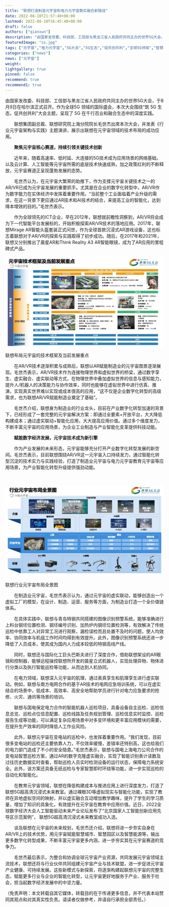 ```yaml
---
title: "联想打造制造元宇宙和电力元宇宙数实融合新路径"
date: 2022-08-10T21:57:40+08:00
lastmod: 2022-08-10T16:45:40+08:00
draft: false
authors: ["qianxun"]
description: "由国家发改委、科技部、工信部与黑龙江省人民政府共同主办的世界5G大会，于8月9日在哈尔滨正式召开。作为全球5G领域的国际盛会，本次大会围绕“筑5G生态，促共创共利”大会主题，呈现了5G在千行百业和融合生态中的深度实践。"
featuredImage: "ss.jpg"
tags: ["元宇宙","电力元宇宙","5G大会","5G生态","促共创共利","全球5G领域","智慧城市","智慧园区"]
categories: ["news"]
news: ["元宇宙"]
weight: 
lightgallery: true
pinned: false
recommend: true
recommend1: true
---
```


​        由国家发改委、科技部、工信部与黑龙江省人民政府共同主办的世界5G大会，于8月9日在哈尔滨正式召开。作为全球5G 领域的国际盛会，本次大会围绕“筑 5G 生态，促共创共利”大会主题，呈现了 5G 在千行百业和融合生态中的深度实践。

　　联想集团副总裁、联想研究院上海分院院长毛世杰出席本次大会，并发表《行业元宇宙架构与实践》主题演讲，展示出联想在元宇宙领域的技术布局的成功应用。

　　**聚焦元宇宙核心赛道，持续引领关键技术创新**

　　近年来，随着高速率、低时延、大连接的5G技术成为应用场景的网络基础，以及云计算、人工智能等元宇宙所需的底层技术快速成熟，加之政策红利的不断释放，元宇宙赛道正呈现蓬勃发展的态势。

　　毛世杰认为，在元宇宙大繁荣的助推下，作为支撑元宇宙关键技术之一的AR/VR已成为元宇宙发展的重要抓手。尤其是在企业的数字化转型中，AR/VR作为数字能力在实体经济中发挥着重要作用。“当前整个工业面临着产业升级的需求，在这一背景下更应通过AR技术和AI技术的结合，来提高工业的智能化，达到降本增效的目的。”毛世杰表示。

　　作为全球领先的ICT企业，早在2012年，联想就前瞻性洞察到，AR/VR将会成为下一代智能平台发展标的，开始积极探索AR/VR技术的落地应用。2017年，联想Mirage AR智能头盔套装正式问世，作为全球首款沉浸式AR游戏设备，这也标志着联想对于AR/VR的探索与实践取得了初步成功。随后，在2017年和2021年，联想又分别推出了晨星AR和Think Reality A3 AR智能眼镜，成为了AR应用的里程碑式产品。

![](111.jpg)

联想布局元宇宙的技术框架及当前发展重点

　　在AR/VR技术逐渐积累与成熟后，联想以AR赋能制造业的元宇宙图景逐渐展现。毛世杰表示，AR/VR技术作为连接物理世界和虚拟世界的桥梁，通过数字孪生、虚实融合、虚实联动等方式，在物理世界中叠加虚拟世界的信息与感知能力，提升人/机器人的决策能力与协作效率，同时也能够在虚拟世界中进行仿真、推演，实现真实世界难以实现或成本很高的应用，“这不仅是企业数字化转型的高级需求，也为联想AR/VR赋能制造业奠定了基础”。

　　毛世杰介绍，联想身为制造业的行业龙头，目前在产业数字化转型加速的背景下，已经形成了一套完整的元宇宙解决方案：即通过全要素+开放平台，大大降低构建成本；通过虚实联动+智能化应用，大大提高应用价值。通过多个维度发力，不断丰富元宇宙的应用场景，为企业工业制造与产业智能化变革提供科技动能。

　　**赋能数字经济发展，元宇宙技术成为新引擎**

　　作为产业发展的未来形态，元宇宙能够充分打开产业数字化转型发展的新空间。毛世杰表示，目前联想围绕AR/VR这一元宇宙入口持续发力，通过智能化转型沉淀的技术实力与实践经验，打造了制造业元宇宙与电力元宇宙教育元宇宙等应用场景，为产业智能化转型升级提供强劲动能。

　　

![](5g4.jpg)

联想行业元宇宙布局全景图

　　在制造业元宇宙，毛世杰表示认为，通过元宇宙的虚实联动，能够创造出一个虚拟工厂的模型，在设计、制造、运营、服务等方面，为制造业打造一个全价值链体系。

　　在具体实践中，联想与青岛特钢共同搭建的图像识别预警系统，能够准确进行上料台钢坯位置检测、钢坯编号识别、加热炉内钢坯位置检测等，有效解决了传统巡检中依靠工人对异常工况进行观察，漏检误检而且处置不及时的问题，使人均效率、协同效率与机组工作时间均得到有效提升。此外，图像识别预警系统还进一步降低了人员成本，使其成为国内人力成本较低的特钢高线产线。

　　同时，联想还与国际化工巨头巴斯夫进行了深度合作，借助联想架设的AR眼镜和控制器，能够远程操控联想所开发的晨星立式机器人，实现处理异物、物体进行分类以及执行智能巡检等功能，从而达到人机协同。

　　在电力领域，联想深入元宇宙的肌理，通过表真孪生和肌理孪生进行虚实联动。例如，联想与南方电网合作的基于AR技术的电网应急培训系统，可以在虚实结合的场景中，低成本、高效率、高安全地帮助学员进行针对电力应急要求的抢修、火灾、通讯等场景的培训。

　　联想与国电保定电力合作的智能机器人巡检项目，具备设备自主巡检、巡检信息总览、巡检点位信息配置、巡检线路及任务规划管理、巡检信息实时监控、巡检报告生成等功能，可以满足复杂应用场景中对多变环境和更丰富应用模块的需要，在提升生产效率的同时降低人工作业风险。

　　此外，联想元宇宙在变电站的巡检中，也发挥着重要作用。“我们发现，目前很多变电站的巡检还主要依靠人力，不仅效率缓慢，差错率还特别高，这也给我们的电力部门造成了不小的安全隐患。”毛世杰表示，联想与国电上海电力公司合作的变电站智慧巡检方案，通过AR的数字克隆虚实融合，实现了智能识别表计读数及过往历史数据实时查看，帮助巡检人员实时检测设备的运行状态，保障电力系统安全。此外，该方案还具备无纸巡检与专家智慧即时环绕等功能，进一步实现巡检的自动化和智能化。

　　在教育元宇宙领域，联想在降低构建成本与推进应用上进行深度发力，打造了联想5G超高清沉浸式未来教室。通过裸眼3D等虚拟现实与智能化功能，实现了教师在异地虚拟空间的映射，并以虚实融合互动增加教学趣味，提升了学生的学习质量，增加了知识的具象化，有效提升在元宇宙在教育中应用价值。近日，2022全球数字经济大会人工智能驱动未来产业论坛发布了“北京国家人工智能创新应用先导区示范案例”， 联想5G超高清沉浸式未来教室成功入选。

　　谈及联想在元宇宙的未来规划，毛世杰还介绍，联想将进一步夯实自身在AR/VR上的技术优势，用元宇宙赋能智慧城市、智慧园区以及智慧能源等，输出更多数字化转型成果，不断丰富元宇宙更多内涵，进一步夯实其在元宇宙赛道的竞争力。

　　毛世杰最后表示，为整合和协调全球元宇宙产业资源，共同发展元宇宙领域主流技术，联想还将与行业伙伴共同组建元宇宙产业与技术联盟，进一步促进元宇宙产业健康、可持续发展。这些新模式与新探索，将逐渐构建起联想元宇宙的完整生态，赋能更多行业与企业的智能化转型，让元宇宙更好地服务于产业、服务于社会，担当起数字经济发展中的中坚力量。

（免责声明：本文转载自其它媒体，转载目的在于传递更多信息，并不代表本站赞同其观点和对其真实性负责。请读者仅做参考，并请自行承担全部责任。）